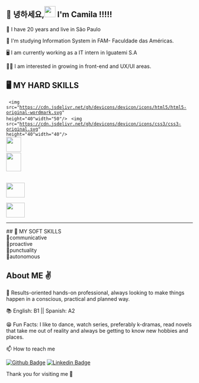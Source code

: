 ## 👋 녕하세요,<img src=https://github.com/TheDudeThatCode/TheDudeThatCode/blob/master/Assets/Earth.gif width="30"> I'm Camila !!!!!

🎈 I have 20 years and live in São Paulo

🏫 I'm studying Information System in FAM- Faculdade das Américas.

🖥️  I am currently working as a IT intern in Iguatemi S.A

:raising_hand_woman:	I am interested in growing in front-end and UX/UI areas.

## 🖥️ MY HARD SKILLS<br>
   
<code>  <img src="https://cdn.jsdelivr.net/gh/devicons/devicon/icons/html5/html5-original-wordmark.svg" height="40"width="50"/></code> 
<code> <img src="https://cdn.jsdelivr.net/gh/devicons/devicon/icons/css3/css3-original.svg"  height="40"width="40"/></code> 
<code>  <img src="https://cdn.jsdelivr.net/gh/devicons/devicon/icons/postgresql/postgresql-original.svg"  width="40"/></code>
<code>  <img src="https://cdn.jsdelivr.net/gh/devicons/devicon/icons/javascript/javascript-original.svg" height= "50" width="40"/> </code>  
<code> <img src="https://cdn.jsdelivr.net/gh/devicons/devicon/icons/figma/figma-original.svg" height="40" width="50" /> </code>
<code> <img src="https://cdn.jsdelivr.net/gh/devicons/devicon/icons/react/react-original.svg" height="40" width="50"  /></code>
<hr>
## 💁 MY SOFT SKILLS<br>  
🙆communicative<br>
🙆proactive<br>
🙆punctuality<br>
🙆autonomous

 ## About ME :v:
 
 🏁 Results-oriented hands-on professional, always looking to make things happen in a conscious, practical and planned way.
  
📚 English: B1 || Spanish: A2

😁 Fun Facts: I like to dance, watch series, preferably k-dramas, read novels that take me out of reality and always be getting to know new hobbies and places.
 
📫 How to reach me 


[![Github Badge](https://img.shields.io/badge/-Github-000?style=flat-square&logo=Github&logoColor=white&link=LINK_GIT)](https://github.com/camjla)
[![Linkedin Badge](https://img.shields.io/badge/-LinkedIn-blue?style=flat-square&logo=Linkedin&logoColor=white&link=https://www.linkedin.com/in/camila-tronco/)](https://www.linkedin.com/in/camila-tronco/) 


Thank you for visiting me 💙




<!---
camjla/camjla is a ✨ special ✨ repository because its `README.md` (this file) appears on your GitHub profile.
You can click the Preview link to take a look at your changes.
--->
